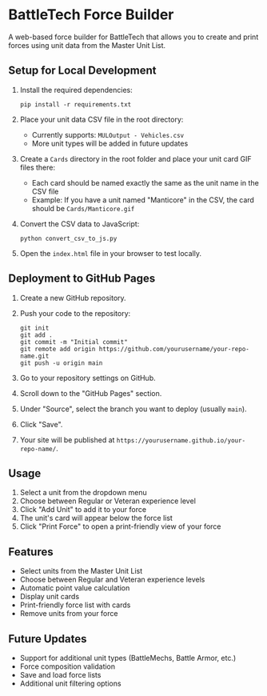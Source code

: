 # BattleTech Force Builder

A web-based force builder for BattleTech that allows you to create and print forces using unit data from the Master Unit List.

## Setup for Local Development

1. Install the required dependencies:
   ```
   pip install -r requirements.txt
   ```

2. Place your unit data CSV file in the root directory:
   - Currently supports: `MULOutput - Vehicles.csv`
   - More unit types will be added in future updates

3. Create a `Cards` directory in the root folder and place your unit card GIF files there:
   - Each card should be named exactly the same as the unit name in the CSV file
   - Example: If you have a unit named "Manticore" in the CSV, the card should be `Cards/Manticore.gif`

4. Convert the CSV data to JavaScript:
   ```
   python convert_csv_to_js.py
   ```

5. Open the `index.html` file in your browser to test locally.

## Deployment to GitHub Pages

1. Create a new GitHub repository.

2. Push your code to the repository:
   ```
   git init
   git add .
   git commit -m "Initial commit"
   git remote add origin https://github.com/yourusername/your-repo-name.git
   git push -u origin main
   ```

3. Go to your repository settings on GitHub.

4. Scroll down to the "GitHub Pages" section.

5. Under "Source", select the branch you want to deploy (usually `main`).

6. Click "Save".

7. Your site will be published at `https://yourusername.github.io/your-repo-name/`.

## Usage

1. Select a unit from the dropdown menu
2. Choose between Regular or Veteran experience level
3. Click "Add Unit" to add it to your force
4. The unit's card will appear below the force list
5. Click "Print Force" to open a print-friendly view of your force

## Features

- Select units from the Master Unit List
- Choose between Regular and Veteran experience levels
- Automatic point value calculation
- Display unit cards
- Print-friendly force list with cards
- Remove units from your force

## Future Updates

- Support for additional unit types (BattleMechs, Battle Armor, etc.)
- Force composition validation
- Save and load force lists
- Additional unit filtering options
